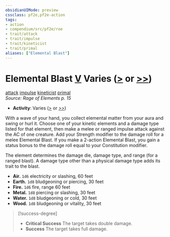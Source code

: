 ```yaml
---
obsidianUIMode: preview
cssclass: pf2e,pf2e-action
tags:
- action
- compendium/src/pf2e/roe
- trait/attack
- trait/impulse
- trait/kineticist
- trait/primal
aliases: ["Elemental Blast"]
---
```

# Elemental Blast [V](chapter-9-playing-the-game.md#Actions "Varies") Varies ([>](chapter-9-playing-the-game.md#Actions "Single Action") or [>>](chapter-9-playing-the-game.md#Actions "Two-Action"))
[attack](attack.md "Attack Combat Trait")  [impulse](impulse-roe.md "Impulse Action & Ability Trait")  [kineticist](kineticist-roe.md "Kineticist Class Trait")  [primal](primal.md "Primal Tradition Trait")  
*Source: Rage of Elements p. 15*  

- **Activity**: Varies ([>](chapter-9-playing-the-game.md#Actions "Single Action") or [>>](chapter-9-playing-the-game.md#Actions "Two-Action"))

With a wave of your hand, you collect elemental matter from your aura and swing or hurl it. Choose one of your kinetic elements and a damage type listed for that element, then make a melee or ranged impulse attack against the AC of one creature. Add your Strength modifier to the damage roll for a melee Elemental Blast. If you make a 2-action Elemental Blast, you gain a status bonus to the damage roll equal to your Constitution modifier.

The element determines the damage die, damage type, and range (for a ranged blast). A damage type other than a physical damage type adds its trait to the blast.

- **Air.** `1d6` electricity or slashing, 60 feet
- **Earth.** `1d8` bludgeoning or piercing, 30 feet
- **Fire.** `1d6` fire, range 60 feet
- **Metal.** `1d8` piercing or slashing, 30 feet
- **Water.** `1d8` bludgeoning or cold, 30 feet
- **Wood.** `1d8` bludgeoning or vitality, 30 feet

> [!success-degree] 
> - **Critical Success** The target takes double damage.
> - **Success** The target takes full damage.